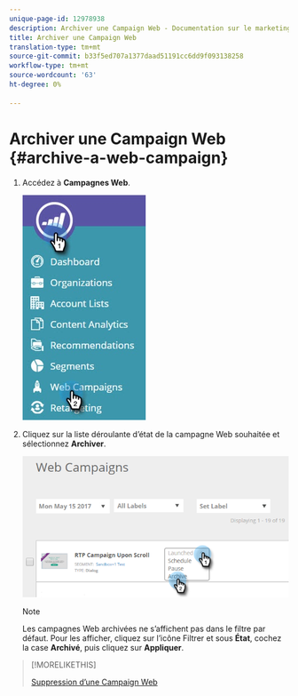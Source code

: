```yaml
---
unique-page-id: 12978938
description: Archiver une Campaign Web - Documentation sur le marketing - Documentation sur les produits
title: Archiver une Campaign Web
translation-type: tm+mt
source-git-commit: b33f5ed707a1377daad51191cc6dd9f093138258
workflow-type: tm+mt
source-wordcount: '63'
ht-degree: 0%

---
```



# Archiver une Campaign Web {#archive-a-web-campaign}

1. Accédez à **Campagnes Web**.

   ![](assets/one.jpg)

1. Cliquez sur la liste déroulante d’état de la campagne Web souhaitée et sélectionnez **Archiver**.

   ![](assets/two-3.png)

   >[!NOTE]
   >
   >Les campagnes Web archivées ne s’affichent pas dans le filtre par défaut. Pour les afficher, cliquez sur l’icône Filtrer et sous **État**, cochez la case **Archivé**, puis cliquez sur **Appliquer**.

>[!MORELIKETHIS]
>
>[Suppression d’une Campaign Web](/help/marketo/product-docs/web-personalization/working-with-web-campaigns/delete-a-web-campaign.md)
